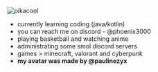 ![pikacool](https://github.com/foenichs3000/foenichs3000/assets/78364687/34e7e76e-b2ee-407b-94a3-19cb0134d0c3)

- currently learning coding (java/kotlin)
- you can reach me on discord - @phoenix3000
- playing basketball and watching anime
- administrating some smol discord servers
- games > minecraft, valorant and cyberpunk
- **my avatar was made by @paulinezyx**
